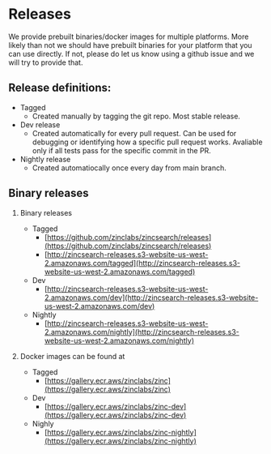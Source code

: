 # Releases

We provide prebuilt binaries/docker images for multiple platforms. More likely than not we should have prebuilt binaries for your platform that you can use directly. If not, please do let us know using a github issue and we will try to provide that.

## Release definitions:

- Tagged
    - Created manually by tagging the git repo. Most stable release.
- Dev release
    - Created automatically for every pull request. Can be used for debugging or identifying how a specific pull request works. Avaliable only if all tests pass for the specific commit in the PR.
- Nightly release
    - Created automatiocally once every day from main branch.
## Binary releases

1. Binary releases 
    - Tagged 
        - [https://github.com/zinclabs/zincsearch/releases](https://github.com/zinclabs/zincsearch/releases)
        - [http://zincsearch-releases.s3-website-us-west-2.amazonaws.com/tagged](http://zincsearch-releases.s3-website-us-west-2.amazonaws.com/tagged)
    - Dev
        - [http://zincsearch-releases.s3-website-us-west-2.amazonaws.com/dev](http://zincsearch-releases.s3-website-us-west-2.amazonaws.com/dev)
    - Nightly
        - [http://zincsearch-releases.s3-website-us-west-2.amazonaws.com/nightly](http://zincsearch-releases.s3-website-us-west-2.amazonaws.com/nightly)

1. Docker images can be found at 
    - Tagged
        - [https://gallery.ecr.aws/zinclabs/zinc](https://gallery.ecr.aws/zinclabs/zinc)
    - Dev 
        - [https://gallery.ecr.aws/zinclabs/zinc-dev](https://gallery.ecr.aws/zinclabs/zinc-dev)
    - Nighly 
        - [https://gallery.ecr.aws/zinclabs/zinc-nightly](https://gallery.ecr.aws/zinclabs/zinc-nightly)








